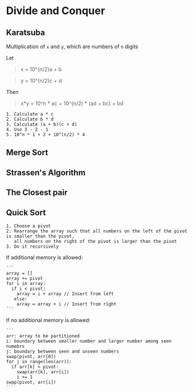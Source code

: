 # Divide and Conquer

  ## Karatsuba
  Multiplication of `x` and `y`, which are numbers of `n` digits

  Let 

  > x = 10^(n/2)a + b

  > y = 10^(n/2)c + d

  Then

  > x*y =  10^n * ac + 10^(n/2) * (ad + bc) + bd

    1. Calculate a * c
    2. Calculate b * d
    3. Calculate (a + b)(c + d)
    4. Use 3 - 2 - 1
    5. 10^n * 1 + 2 + 10^(n/2) * 4

## Merge Sort


## Strassen's Algorithm


## The Closest pair


## Quick Sort

    1. Choose a pivot
    2. Rearrange the array such that all numbers on the left of the pivot is smaller than the pivot, 
       all numbers on the right of the pivot is larger than the pivot
    3. Do it recursively
    
  If additional memory is allowed: 
  
    ```
    array = []
    array += pivot
    for i in array:
      if i < pivot:
        array = i + array // Insert from left
       else:
        array = array + i // Insert from right
    ```
   
   If no additional memory is allowed: 
   
    ```
    arr: array to be partitioned
    i: boundary between smaller number and larger number among seen numebrs
    j: boundary between seen and unseen numbers
    swap(pivot, arr[0])
    for j in range(len(arr)):
      if arr[k] < pivot:
        swap(arr[k], arr[i])
        i += 1
    swap(pivot, arr[i])
    ```
